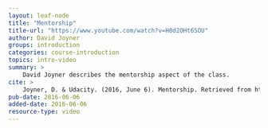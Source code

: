 ```yaml
---
layout: leaf-node
title: "Mentorship"
title-url: "https://www.youtube.com/watch?v=H0d2OHt65OU"
author: David Joyner
groups: introduction
categories: course-introduction
topics: intro-video
summary: >
    David Joyner describes the mentorship aspect of the class.
cite: >
    Joyner, D. & Udacity. (2016, June 6). Mentorship. Retrieved from https://www.youtube.com/watch?v=H0d2OHt65OU
pub-date: 2016-06-06
added-date: 2016-06-06
resource-type: video
---
```

